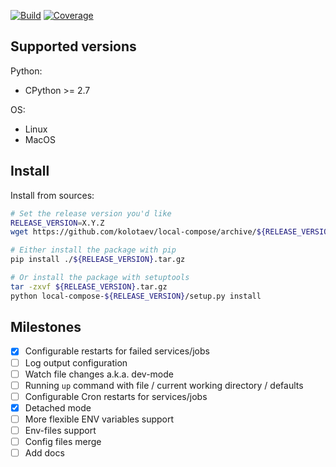
[![Build](https://github.com/kolotaev/local-compose/workflows/Tests/badge.svg?branch=master)](https://github.com/kolotaev/local-compose/actions)
[![Coverage](https://codecov.io/github/kolotaev/local-compose/coverage.svg?branch=master)](https://codecov.io/github/kolotaev/local-compose?branch=master)
<!-- [![Supported Versions](https://img.shields.io/pypi/pyversions/local-compose.svg)](https://pypi.org/project/local-compose) -->


## Supported versions

Python:
- CPython >= 2.7

OS:
- Linux
- MacOS


## Install

Install from sources:
```bash
# Set the release version you'd like
RELEASE_VERSION=X.Y.Z
wget https://github.com/kolotaev/local-compose/archive/${RELEASE_VERSION}.tar.gz

# Either install the package with pip
pip install ./${RELEASE_VERSION}.tar.gz

# Or install the package with setuptools
tar -zxvf ${RELEASE_VERSION}.tar.gz
python local-compose-${RELEASE_VERSION}/setup.py install
```

## Milestones

- [x] Configurable restarts for failed services/jobs
- [ ] Log output configuration
- [ ] Watch file changes a.k.a. dev-mode
- [ ] Running `up` command with file / current working directory / defaults
- [ ] Configurable Cron restarts for services/jobs
- [x] Detached mode
- [ ] More flexible ENV variables support
- [ ] Env-files support
- [ ] Config files merge
- [ ] Add docs
